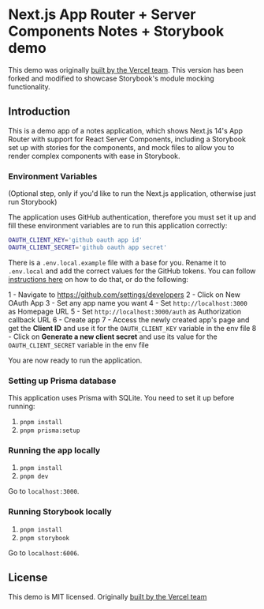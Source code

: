 # Next.js App Router + Server Components Notes + Storybook demo

This demo was originally [built by the Vercel team](https://github.com/vercel/server-components-notes-demo). This version has been forked and modified to showcase Storybook's module mocking functionality.

## Introduction

This is a demo app of a notes application, which shows Next.js 14's App Router with support for React Server Components, including a Storybook set up with stories for the components, and mock files to allow you to render complex components with ease in Storybook.

### Environment Variables

(Optional step, only if you'd like to run the Next.js application, otherwise just run Storybook)

The application uses GitHub authentication, therefore you must set it up and fill these environment variables are to run this application correctly:

```bash
OAUTH_CLIENT_KEY='github oauth app id'
OAUTH_CLIENT_SECRET='github oauth app secret'
```

There is a `.env.local.example` file with a base for you. Rename it to `.env.local` and add the correct values for the GitHub tokens. You can follow [instructions here](https://docs.github.com/en/apps/oauth-apps/building-oauth-apps/creating-an-oauth-app) on how to do that, or do the following:

1 - Navigate to https://github.com/settings/developers
2 - Click on New OAuth App
3 - Set any app name you want
4 - Set `http://localhost:3000` as Homepage URL
5 - Set `http://localhost:3000/auth` as Authorization callback URL
6 - Create app
7 - Access the newly created app's page and get the **Client ID** and use it for the `OAUTH_CLIENT_KEY` variable in the env file
8 - Click on **Generate a new client secret** and use its value for the `OAUTH_CLIENT_SECRET` variable in the env file

You are now ready to run the application.

### Setting up Prisma database

This application uses Prisma with SQLite. You need to set it up before running:

1. `pnpm install`
2. `pnpm prisma:setup`

### Running the app locally

1. `pnpm install`
2. `pnpm dev`

Go to `localhost:3000`.

### Running Storybook locally

1. `pnpm install`
2. `pnpm storybook`

Go to `localhost:6006`.

## License

This demo is MIT licensed. Originally [built by the Vercel team](https://github.com/vercel/server-components-notes-demo)
